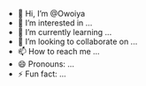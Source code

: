 - 👋 Hi, I’m @Owoiya
- 👀 I’m interested in ...
- 🌱 I’m currently learning ...
- 💞️ I’m looking to collaborate on ...
- 📫 How to reach me ...
- 😄 Pronouns: ...
- ⚡ Fun fact: ...

<!---
Owoiya/Owoiya is a ✨ special ✨ repository because its `README.md` (this file) appears on your GitHub profile.
You can click the Preview link to take a look at your changes.
--->
